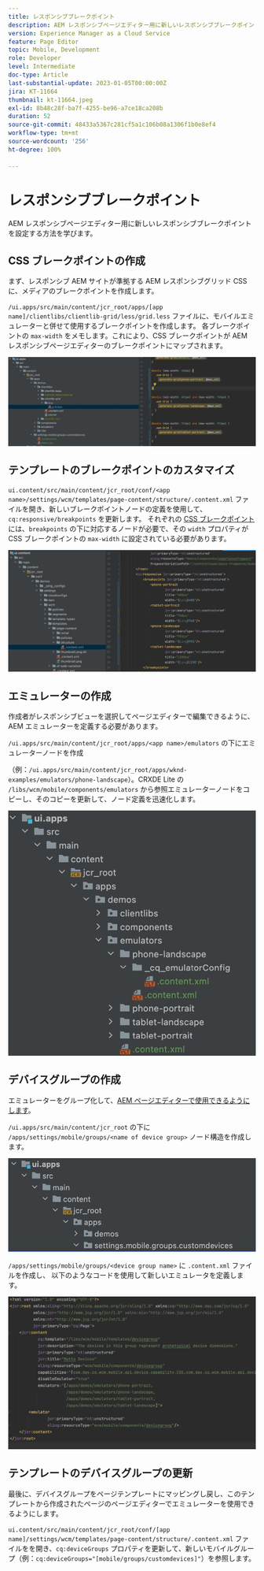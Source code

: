 ```yaml
---
title: レスポンシブブレークポイント
description: AEM レスポンシブページエディター用に新しいレスポンシブブレークポイントを設定する方法を学びます。
version: Experience Manager as a Cloud Service
feature: Page Editor
topic: Mobile, Development
role: Developer
level: Intermediate
doc-type: Article
last-substantial-update: 2023-01-05T00:00:00Z
jira: KT-11664
thumbnail: kt-11664.jpeg
exl-id: 8b48c28f-ba7f-4255-be96-a7ce18ca208b
duration: 52
source-git-commit: 48433a5367c281cf5a1c106b08a1306f1b0e8ef4
workflow-type: tm+mt
source-wordcount: '256'
ht-degree: 100%

---
```


# レスポンシブブレークポイント

AEM レスポンシブページエディター用に新しいレスポンシブブレークポイントを設定する方法を学びます。

## CSS ブレークポイントの作成

まず、レスポンシブ AEM サイトが準拠する AEM レスポンシブグリッド CSS に、メディアのブレークポイントを作成します。

`/ui.apps/src/main/content/jcr_root/apps/[app name]/clientlibs/clientlib-grid/less/grid.less` ファイルに、モバイルエミュレーターと併せて使用するブレークポイントを作成します。 各ブレークポイントの `max-width` をメモします。これにより、CSS ブレークポイントが AEM レスポンシブページエディターのブレークポイントにマップされます。

![新しいレスポンシブブレークポイントの作成](./assets/responsive-breakpoints/create-new-breakpoints.jpg)

## テンプレートのブレークポイントのカスタマイズ

`ui.content/src/main/content/jcr_root/conf/<app name>/settings/wcm/templates/page-content/structure/.content.xml` ファイルを開き、新しいブレークポイントノードの定義を使用して、`cq:responsive/breakpoints` を更新します。 それぞれの [CSS ブレークポイント](#create-new-css-breakpoints) には、`breakpoints` の下に対応するノードが必要で、その `width` プロパティが CSS ブレークポイントの `max-width` に設定されている必要があります。

![テンプレートのレスポンシブブレークポイントのカスタマイズ](./assets/responsive-breakpoints/customize-template-breakpoints.jpg)

## エミュレーターの作成

作成者がレスポンシブビューを選択してページエディターで編集できるように、AEM エミュレーターを定義する必要があります。

`/ui.apps/src/main/content/jcr_root/apps/<app name>/emulators` の下にエミュレーターノードを作成 

（例：`/ui.apps/src/main/content/jcr_root/apps/wknd-examples/emulators/phone-landscape`）。CRXDE Lite の `/libs/wcm/mobile/components/emulators` から参照エミュレーターノードをコピーし、そのコピーを更新して、ノード定義を迅速化します。

![エミュレーターの新規作成](./assets/responsive-breakpoints/create-new-emulators.jpg)

## デバイスグループの作成

エミュレーターをグループ化して、[AEM ページエディターで使用できるようにします](#update-the-templates-device-group)。

`/ui.apps/src/main/content/jcr_root` の下に `/apps/settings/mobile/groups/<name of device group>` ノード構造を作成します。

![デバイスグループの新規作成](./assets/responsive-breakpoints/create-new-device-group.jpg)

`/apps/settings/mobile/groups/<device group name>` に `.content.xml` ファイルを作成し、
以下のようなコードを使用して新しいエミュレータを定義します。

![デバイスの新規作成](./assets/responsive-breakpoints/create-new-device.jpg)

## テンプレートのデバイスグループの更新

最後に、デバイスグループをページテンプレートにマッピングし戻し、このテンプレートから作成されたページのページエディターでエミュレーターを使用できるようにします。

`ui.content/src/main/content/jcr_root/conf/[app name]/settings/wcm/templates/page-content/structure/.content.xml` ファイルをを開き、`cq:deviceGroups` プロパティを更新して、新しいモバイルグループ（例：`cq:deviceGroups="[mobile/groups/customdevices]"`）を参照します。
